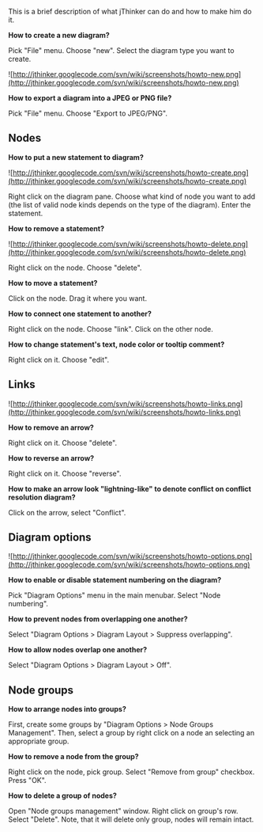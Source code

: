 This is a brief description of what jThinker can do and
how to make him do it.

**How to create a new diagram?**

Pick "File" menu. Choose "new". Select the diagram type you want
to create.

![http://jthinker.googlecode.com/svn/wiki/screenshots/howto-new.png](http://jthinker.googlecode.com/svn/wiki/screenshots/howto-new.png)

**How to export a diagram into a JPEG or PNG file?**

Pick "File" menu. Choose "Export to JPEG/PNG".

## Nodes ##

**How to put a new statement to diagram?**

![http://jthinker.googlecode.com/svn/wiki/screenshots/howto-create.png](http://jthinker.googlecode.com/svn/wiki/screenshots/howto-create.png)

Right click on the diagram pane. Choose what kind of node you
want to add (the list of valid node kinds depends on the type of
the diagram). Enter the statement.

**How to remove a statement?**

![http://jthinker.googlecode.com/svn/wiki/screenshots/howto-delete.png](http://jthinker.googlecode.com/svn/wiki/screenshots/howto-delete.png)

Right click on the node. Choose "delete".

**How to move a statement?**

Click on the node. Drag it where you want.

**How to connect one statement to another?**

Right click on the node. Choose "link". Click on the other node.

**How to change statement's text, node color or tooltip comment?**

Right click on it. Choose "edit".

## Links ##

![http://jthinker.googlecode.com/svn/wiki/screenshots/howto-links.png](http://jthinker.googlecode.com/svn/wiki/screenshots/howto-links.png)

**How to remove an arrow?**

Right click on it. Choose "delete".

**How to reverse an arrow?**

Right click on it. Choose "reverse".

**How to make an arrow look "lightning-like" to denote conflict
on conflict resolution diagram?**

Click on the arrow, select "Conflict".

## Diagram options ##

![http://jthinker.googlecode.com/svn/wiki/screenshots/howto-options.png](http://jthinker.googlecode.com/svn/wiki/screenshots/howto-options.png)

**How to enable or disable statement numbering on the diagram?**

Pick "Diagram Options" menu in the main menubar.
Select "Node numbering".

**How to prevent nodes from overlapping one another?**

Select "Diagram Options > Diagram Layout > Suppress overlapping".

**How to allow nodes overlap one another?**

Select "Diagram Options > Diagram Layout > Off".

## Node groups ##

**How to arrange nodes into groups?**

First, create some groups by "Diagram Options > Node Groups
Management". Then, select a group by right click on a node
an selecting an appropriate group.

**How to remove a node from the group?**

Right click on the node, pick group. Select "Remove from
group" checkbox. Press "OK".

**How to delete a group of nodes?**

Open "Node groups management" window. Right click on
group's row. Select "Delete". Note, that it will delete
only group, nodes will remain intact.
